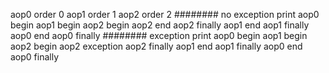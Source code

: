 
aop0 order 0
aop1 order 1
aop2 order 2
######## no  exception  print 
aop0 begin
aop1 begin
aop2 begin
aop2 end
aop2 finally
aop1 end
aop1 finally
aop0 end
aop0 finally
########  exception  print 
aop0 begin
aop1 begin
aop2 begin
aop2 exception
aop2 finally
aop1 end
aop1 finally
aop0 end
aop0 finally
